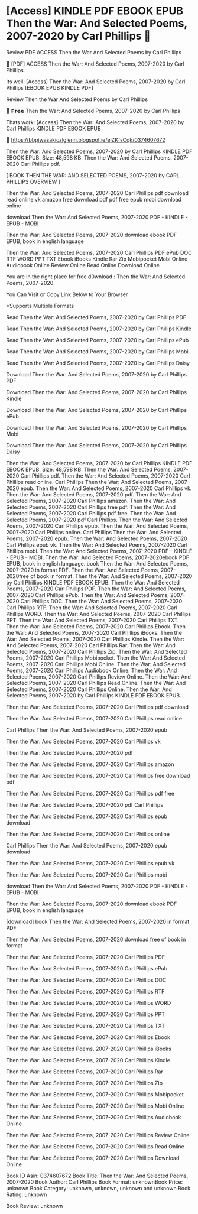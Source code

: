 # [Access] KINDLE PDF EBOOK EPUB Then the War: And Selected Poems, 2007-2020 by  Carl Phillips 💌
Review PDF ACCESS Then the War And Selected Poems by Carl Phillips

💖 [PDF] ACCESS Then the War: And Selected Poems, 2007-2020 by Carl Phillips

Its well: [Access] Then the War: And Selected Poems, 2007-2020 by Carl Phillips [EBOOK EPUB KINDLE PDF]


Review Then the War And Selected Poems by Carl Phillips

💌 𝗙𝗿𝗲𝗲 Then the War: And Selected Poems, 2007-2020 by Carl Phillips

Thats work: [Access] Then the War: And Selected Poems, 2007-2020 by Carl Phillips KINDLE PDF EBOOK EPUB



📌 https://bbpiwasakiczlglenn.blogspot.ie/eiZKfsCqk/0374607672



Then the War: And Selected Poems, 2007-2020 by Carl Phillips KINDLE PDF EBOOK EPUB. Size: 48,598 KB. Then the War: And Selected Poems, 2007-2020 Carl Phillips pdf.

[ BOOK THEN THE WAR: AND SELECTED POEMS, 2007-2020 by CARL PHILLIPS OVERVIEW ]

Then the War: And Selected Poems, 2007-2020 Carl Phillips pdf download read online vk amazon free download pdf pdf free epub mobi download online

download Then the War: And Selected Poems, 2007-2020 PDF - KINDLE - EPUB - MOBI

Then the War: And Selected Poems, 2007-2020 download ebook PDF EPUB, book in english language

Then the War: And Selected Poems, 2007-2020 Carl Phillips PDF ePub DOC RTF WORD PPT TXT Ebook iBooks Kindle Rar Zip Mobipocket Mobi Online Audiobook Online Review Online Read Online Download Online

You are in the right place for free d0wnload : Then the War: And Selected Poems, 2007-2020

You Can Visit or Copy Link Below to Your Browser

*Supports Multiple Formats

Read Then the War: And Selected Poems, 2007-2020 by Carl Phillips PDF

Read Then the War: And Selected Poems, 2007-2020 by Carl Phillips Kindle

Read Then the War: And Selected Poems, 2007-2020 by Carl Phillips ePub

Read Then the War: And Selected Poems, 2007-2020 by Carl Phillips Mobi

Read Then the War: And Selected Poems, 2007-2020 by Carl Phillips Daisy

Download Then the War: And Selected Poems, 2007-2020 by Carl Phillips PDF

Download Then the War: And Selected Poems, 2007-2020 by Carl Phillips Kindle

Download Then the War: And Selected Poems, 2007-2020 by Carl Phillips ePub

Download Then the War: And Selected Poems, 2007-2020 by Carl Phillips Mobi

Download Then the War: And Selected Poems, 2007-2020 by Carl Phillips Daisy

Then the War: And Selected Poems, 2007-2020 by Carl Phillips KINDLE PDF EBOOK EPUB. Size: 48,598 KB. Then the War: And Selected Poems, 2007-2020 Carl Phillips pdf. Then the War: And Selected Poems, 2007-2020 Carl Phillips read online. Carl Phillips Then the War: And Selected Poems, 2007-2020 epub. Then the War: And Selected Poems, 2007-2020 Carl Phillips vk. Then the War: And Selected Poems, 2007-2020 pdf. Then the War: And Selected Poems, 2007-2020 Carl Phillips amazon. Then the War: And Selected Poems, 2007-2020 Carl Phillips free pdf. Then the War: And Selected Poems, 2007-2020 Carl Phillips pdf free. Then the War: And Selected Poems, 2007-2020 pdf Carl Phillips. Then the War: And Selected Poems, 2007-2020 Carl Phillips epub. Then the War: And Selected Poems, 2007-2020 Carl Phillips online. Carl Phillips Then the War: And Selected Poems, 2007-2020 epub. Then the War: And Selected Poems, 2007-2020 Carl Phillips epub vk. Then the War: And Selected Poems, 2007-2020 Carl Phillips mobi. Then the War: And Selected Poems, 2007-2020 PDF - KINDLE - EPUB - MOBI. Then the War: And Selected Poems, 2007-2020ebook PDF EPUB, book in english language. book Then the War: And Selected Poems, 2007-2020 in format PDF. Then the War: And Selected Poems, 2007-2020free of book in format. Then the War: And Selected Poems, 2007-2020 by Carl Phillips KINDLE PDF EBOOK EPUB. Then the War: And Selected Poems, 2007-2020 Carl Phillips PDF. Then the War: And Selected Poems, 2007-2020 Carl Phillips ePub. Then the War: And Selected Poems, 2007-2020 Carl Phillips DOC. Then the War: And Selected Poems, 2007-2020 Carl Phillips RTF. Then the War: And Selected Poems, 2007-2020 Carl Phillips WORD. Then the War: And Selected Poems, 2007-2020 Carl Phillips PPT. Then the War: And Selected Poems, 2007-2020 Carl Phillips TXT. Then the War: And Selected Poems, 2007-2020 Carl Phillips Ebook. Then the War: And Selected Poems, 2007-2020 Carl Phillips iBooks. Then the War: And Selected Poems, 2007-2020 Carl Phillips Kindle. Then the War: And Selected Poems, 2007-2020 Carl Phillips Rar. Then the War: And Selected Poems, 2007-2020 Carl Phillips Zip. Then the War: And Selected Poems, 2007-2020 Carl Phillips Mobipocket. Then the War: And Selected Poems, 2007-2020 Carl Phillips Mobi Online. Then the War: And Selected Poems, 2007-2020 Carl Phillips Audiobook Online. Then the War: And Selected Poems, 2007-2020 Carl Phillips Review Online. Then the War: And Selected Poems, 2007-2020 Carl Phillips Read Online. Then the War: And Selected Poems, 2007-2020 Carl Phillips Online. Then the War: And Selected Poems, 2007-2020 by Carl Phillips KINDLE PDF EBOOK EPUB.

Then the War: And Selected Poems, 2007-2020 Carl Phillips pdf download

Then the War: And Selected Poems, 2007-2020 Carl Phillips read online

Carl Phillips Then the War: And Selected Poems, 2007-2020 epub

Then the War: And Selected Poems, 2007-2020 Carl Phillips vk

Then the War: And Selected Poems, 2007-2020 pdf

Then the War: And Selected Poems, 2007-2020 Carl Phillips amazon

Then the War: And Selected Poems, 2007-2020 Carl Phillips free download pdf

Then the War: And Selected Poems, 2007-2020 Carl Phillips pdf free

Then the War: And Selected Poems, 2007-2020 pdf Carl Phillips

Then the War: And Selected Poems, 2007-2020 Carl Phillips epub download

Then the War: And Selected Poems, 2007-2020 Carl Phillips online

Carl Phillips Then the War: And Selected Poems, 2007-2020 epub download

Then the War: And Selected Poems, 2007-2020 Carl Phillips epub vk

Then the War: And Selected Poems, 2007-2020 Carl Phillips mobi

download Then the War: And Selected Poems, 2007-2020 PDF - KINDLE - EPUB - MOBI

Then the War: And Selected Poems, 2007-2020 download ebook PDF EPUB, book in english language

[download] book Then the War: And Selected Poems, 2007-2020 in format PDF

Then the War: And Selected Poems, 2007-2020 download free of book in format

Then the War: And Selected Poems, 2007-2020 Carl Phillips PDF

Then the War: And Selected Poems, 2007-2020 Carl Phillips ePub

Then the War: And Selected Poems, 2007-2020 Carl Phillips DOC

Then the War: And Selected Poems, 2007-2020 Carl Phillips RTF

Then the War: And Selected Poems, 2007-2020 Carl Phillips WORD

Then the War: And Selected Poems, 2007-2020 Carl Phillips PPT

Then the War: And Selected Poems, 2007-2020 Carl Phillips TXT

Then the War: And Selected Poems, 2007-2020 Carl Phillips Ebook

Then the War: And Selected Poems, 2007-2020 Carl Phillips iBooks

Then the War: And Selected Poems, 2007-2020 Carl Phillips Kindle

Then the War: And Selected Poems, 2007-2020 Carl Phillips Rar

Then the War: And Selected Poems, 2007-2020 Carl Phillips Zip

Then the War: And Selected Poems, 2007-2020 Carl Phillips Mobipocket

Then the War: And Selected Poems, 2007-2020 Carl Phillips Mobi Online

Then the War: And Selected Poems, 2007-2020 Carl Phillips Audiobook Online

Then the War: And Selected Poems, 2007-2020 Carl Phillips Review Online

Then the War: And Selected Poems, 2007-2020 Carl Phillips Read Online

Then the War: And Selected Poems, 2007-2020 Carl Phillips Download Online

Book ID Asin: 0374607672
Book Title: Then the War: And Selected Poems, 2007-2020
Book Author: Carl Phillips
Book Format: unknownBook Price: unknown
Book Category: unknown, unknown, unknown and unknown
Book Rating: unknown

Book Review: unknown
